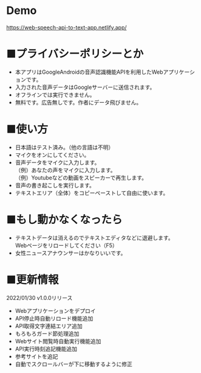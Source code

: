 # Demo
https://web-speech-api-to-text-app.netlify.app/

# ■プライバシーポリシーとか
* 本アプリはGoogleAndroidの音声認識機能APIを利用したWebアプリケーションです。
* 入力された音声データはGoogleサーバーに送信されます。
* オフラインでは実行できません。
* 無料です。広告無しです。作者にデータ飛びません。

# ■使い方
* 日本語はテスト済み。（他の言語は不明）
* マイクをオンにしてください。
* 音声データをマイクに入力します。  
  （例）あなたの声をマイクに入力します。  
  （例）Youtubeなどの動画をスピーカーで再生します。
* 音声の書き起こしを実行します。
* テキストエリア（全体）をコピーペーストして自由に使います。

# ■もし動かなくなったら
* テキストデータは消えるのでテキストエディタなどに退避します。  
  Webページをリロードしてください（F5）
* 女性ニュースアナウンサーはかなりいいです。

# ■更新情報
2022/01/30 v1.0.0リリース
* Webアプリケーションをデプロイ
* API停止時自動リロード機能追加
* API取得文字連結エリア追加
* もろもろガード節処理追加
* Webサイト閲覧時自動実行機能追加
* API実行時刻追記機能追加
* 参考サイトを追記
* 自動でスクロールバーが下に移動するように修正

	
    
